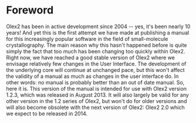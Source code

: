 Foreword
========
Olex2 has been in active development since 2004 -- yes, it's been nearly 10 years! And yet this is the first attempt we have made at publishing a manual for this increasingly popular software in the field of small-molecule crystallography.
The main reason why this hasn't happened before is quite simply the fact that too much has been changing too quickly within Olex2. Right now, we have reached a good stable version of Olex2 where we envisage relatively few changes in the User Interface. The development of the underlying core will continue at unchanged pace, but this won't affect the validity of a manual as much as changes in the user interface do.
In other words: no manual is probably better than an out of date manual. So, here it is. This version of the manual is intended for use with Olex2 version 1.2.3, which was released in August 2013. It will also largely be valid for any other version in the 1.2 series of Olex2, but won't do for older versions and will also become obsolete with the next version of Olex2: Olex2 2.0 which we expect to be released in 2014.
